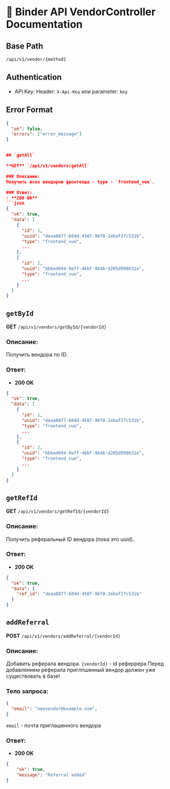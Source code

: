# 📘 Binder API VendorController Documentation

## Base Path
`/api/v1/vendor/{method}`

## Authentication
- API Key: Header: `X-Api-Key` или parameter: `key`

## Error Format
```json
{
  "ok": false,
  "errors": ["error_message"]
}


## `getAll`

**GET** `/api/v1/vendors/getAll`

### Описание:
Получить всех вендоров фронтенда - type - `frontend_vue`.

### Ответ:
- **200 OK**
```json
{
  "ok": true,
  "data": [
    {
      "id": 1,
      "uuid": "deaa8077-604d-4507-96f8-2ebaf27c531b",
      "type": "frontend_vue",
      ...
    },
    {
      "id": 2,
      "uuid": "bb6ed694-9eff-46bf-9b4b-d205d999631e",
      "type": "frontend_vue",
      ...
    }
  ]
}
```


## `getById`

**GET** `/api/v1/vendors/getById/{vendorId}`

### Описание:
Получить вендора по ID.

### Ответ:
- **200 OK**
```json
{
  "ok": true,
  "data": [
    {
      "id": 1,
      "uuid": "deaa8077-604d-4507-96f8-2ebaf27c531b",
      "type": "frontend_vue",
      ...
    },
    {
      "id": 2,
      "uuid": "bb6ed694-9eff-46bf-9b4b-d205d999631e",
      "type": "frontend_vue",
      ...
    }
  ]
}
```


## `getRefId`

**GET** `/api/v1/vendors/getRefId/{vendorId}`

### Описание:
Получить реферальный ID вендора (пока это uuid).

### Ответ:
- **200 OK**
```json
{
  "ok": true,
  "data": {
    "ref_id": "deaa8077-604d-4507-96f8-2ebaf27c531b"
  }
}
```


## `addReferral`

**POST** `/api/v1/vendors/addReferral/{vendorId}`

### Описание:
Добавить реферала вендора.
`{vendorId}` - id реферрера
Перед добавлением реферала приглпшенный вендор должен уже существовать в базе!

### Тело запроса:
```json
{
  "email": "newvendor@example.com",
}
```
`email` - почта приглашенного вендора

### Ответ:
- **200 OK**
```json
{
	"ok": true,
	"message": "Referral added"
}
```